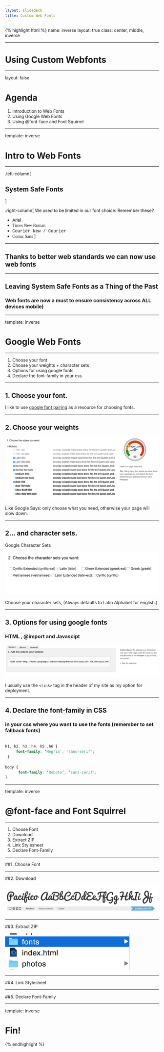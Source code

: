 ```yaml
---
layout: slidedeck
title: Custom Web Fonts
---
```


{% highlight html %}
name: inverse
layout: true
class: center, middle, inverse

---

# Using Custom Webfonts

---
layout: false

# Agenda

1. Introduction to Web Fonts
2. Using Google Web Fonts
3. Using @font-face and Font Squirrel

---

template: inverse

# Intro to Web Fonts

---

.left-column[
  ## System Safe Fonts
]

.right-column[
We used to be limited in our font choice:
Remember these? 
  - <span style="font-family: Arial">Arial</span>
  - <span style="font-family: Times">Times New Roman</span>
  - <span style="font-family: Courier">Courier New / Courier</span>
  - <span style="font-family: Comic Sans, Comic Sans MS ">Comic Sans</span>
  ]

---

## Thanks to better web standards we can now use web fonts

---

## Leaving System Safe Fonts as a Thing of the Past

### Web fonts are now a must to ensure consistency across ALL devices mobile)

---

template: inverse

# Google Web Fonts

---

1. Choose your font
2. Choose your weights + character sets
3. Options for using google fonts
4. Declare the font-family in your css

---

## 1. Choose your font.

I like to use [google font pairing](http://femmebot.github.io/google-type/ "google font pairing") as a resource for choosing fonts.

---

## 2. Choose your weights

![Google Font Weights](../../public/img/slide-assets/02-05-web-fonts/Gfonts1.png)

Like Google Says: only choose what you need, otherwise your page will slow down. 

---

## 2... and character sets.

Google Character Sets

![Google Character Sets](../../public/img/slide-assets/02-05-web-fonts/Gfonts2.png)

Choose your character sets, (Always defaults to Latin Alphabet for english.)

---

## 3. Options for using google fonts

### HTML , @import and Javascipt

![Deploy Google Fonts](../../public/img/slide-assets/02-05-web-fonts/Gfonts3.png)

I usually use the `<link>` tag in the header of my site as my option for deployment.

---

## 4. Declare the font-family in CSS

### in your css where you want to use the fonts (remember to set fallback fonts)

```css

h1, h2, h3, h4, h5 ,h6 {
     font-family: ‘Megrim', 'sans-serif';
 }

body {
      font-family: ‘Roboto’, ’sans-serif';
}

```

---
template: inverse

# @font-face and Font Squirrel

---

1. Choose Font
2. Download
3. Extract ZIP
4. Link Stylesheet
5. Declare Font-Family

---

##1. Choose Font



---

##2. Download

![Download Font Squirrel](../../public/img/slide-assets/02-05-web-fonts/fs1.png)

---

##3. Extract ZIP

![Download and Extract Zip](../../public/img/slide-assets/02-05-web-fonts/fs2.png)

---

##4. Link Stylesheet

---

##5. Declare Font-Family

---

template: inverse

# Fin!

{% endhighlight %}
